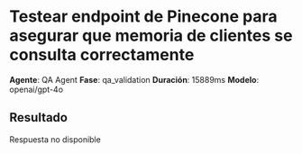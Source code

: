 # Testear endpoint de Pinecone para asegurar que memoria de clientes se consulta correctamente

**Agente**: QA Agent
**Fase**: qa_validation
**Duración**: 15889ms
**Modelo**: openai/gpt-4o

## Resultado

Respuesta no disponible